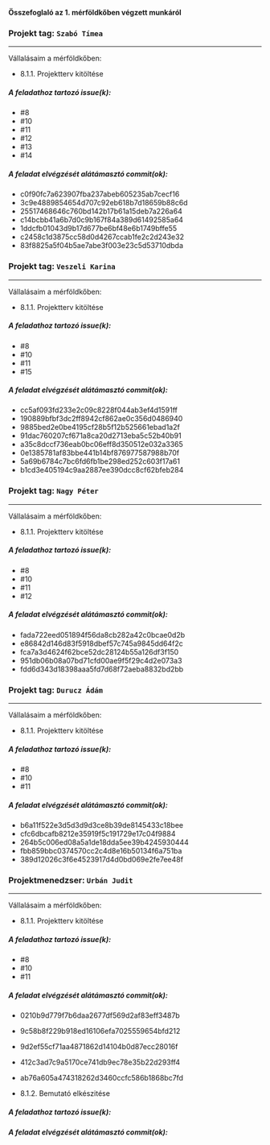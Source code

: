 **Összefoglaló az 1. mérföldkőben végzett munkáról**


### Projekt tag: `Szabó Tímea`

___

Vállalásaim a mérföldkőben:


- 8.1.1. Projektterv kitöltése

##### A feladathoz tartozó issue(k):

- #8
- #10
- #11
- #12
- #13
- #14




##### A feladat elvégzését alátámasztó commit(ok):

- c0f90fc7a623907fba237abeb605235ab7cecf16
- 3c9e4889854654d707c92eb618b7d18659b88c6d
- 25517468646c760bd142b17b61a15deb7a226a64   
- c14bcbb41a6b7d0c9b167f84a389d61492585a64
- 1ddcfb01043d9b17d677be6bf48e6b1749bffe55
- c2458c1d3875cc58d0d4267ccab1fe2c2d243e32
- 83f8825a5f04b5ae7abe3f003e23c5d53710dbda



### Projekt tag: `Veszeli Karina`

___

Vállalásaim a mérföldkőben:


- 8.1.1. Projektterv kitöltése

##### A feladathoz tartozó issue(k):

- #8
- #10
- #11
- #15




##### A feladat elvégzését alátámasztó commit(ok):

- cc5af093fd233e2c09c8228f044ab3ef4d1591ff
- 190889bfbf3dc2ff8942cf862ae0c356d0486940
- 9885bed2e0be4195cf28b5f12b525661ebad1a2f
- 91dac760207cf671a8ca20d2713eba5c52b40b91
- a35c8dccf736eab0bc06eff8d350512e032a3365
- 0e1385781af83bbe441b14bf876977587988b70f
- 5a69b6784c7bc6fd6fb1be298ed252c603f17a61
- b1cd3e405194c9aa2887ee390dcc8cf62bfeb284



### Projekt tag: `Nagy Péter`

___

Vállalásaim a mérföldkőben:


- 8.1.1. Projektterv kitöltése

##### A feladathoz tartozó issue(k):

- #8
- #10
- #11
- #12


##### A feladat elvégzését alátámasztó commit(ok):

- fada722eed051894f56da8cb282a42c0bcae0d2b
- e86842d146d83f5918dbef57c745a9845dd64f2c
- fca7a3d4624f62bce52dc28124b55a126df3f150
- 951db06b08a07bd71cfd00ae9f5f29c4d2e073a3
- fdd6d343d18398aaa5fd7d68f72aeba8832bd2bb



### Projekt tag: `Durucz Ádám`

___

Vállalásaim a mérföldkőben:


- 8.1.1. Projektterv kitöltése

##### A feladathoz tartozó issue(k):

- #8
- #10
- #11


##### A feladat elvégzését alátámasztó commit(ok):

- b6a11f522e3d5d3d9d3ce8b39de8145433c18bee
- cfc6dbcafb8212e35919f5c191729e17c04f9884
- 264b5c006ed08a5a1de18dda5ee39b4245930444
- fbb859bbc0374570cc2c4d8e16b50134f6a751ba
- 389d12026c3f6e4523917d4d0bd069e2fe7ee48f



### Projektmenedzser: `Urbán Judit`

___

Vállalásaim a mérföldkőben:

    
- 8.1.1. Projektterv kitöltése

##### A feladathoz tartozó issue(k):

- #8
- #10
- #11


##### A feladat elvégzését alátámasztó commit(ok):

- 0210b9d779f7b6daa2677df569d2af83eff3487b
- 9c58b8f229b918ed16106efa7025559654bfd212
- 9d2ef55cf71aa4871862d14104b0d87ecc28016f
- 412c3ad7c9a5170ce741db9ec78e35b22d293ff4
- ab76a605a474318262d3460ccfc586b1868bc7fd


- 8.1.2. Bemutató elkészitése

##### A feladathoz tartozó issue(k):

   

##### A feladat elvégzését alátámasztó commit(ok):

